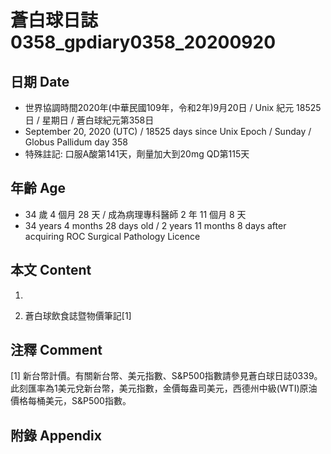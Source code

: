 [_metadata_:encoding]: - "utf-8"
[_metadata_:language]: - "zh-Hant-TW"
[_metadata_:fileformat]: - "markdown"
[_metadata_:MIME_type]: - "text/plain"
[_metadata_:markdown_version]: - "commonmark version 0.29"
[_metadata_:markdown_spec]: - "https://spec.commonmark.org/0.29/"

# 蒼白球日誌0358_gpdiary0358_20200920 #

## 日期 Date ##

* 世界協調時間2020年(中華民國109年，令和2年)9月20日 / Unix 紀元 18525 日 / 星期日 / 蒼白球紀元第358日
* September 20, 2020 (UTC) / 18525 days since Unix Epoch / Sunday / Globus Pallidum day 358
* 特殊註記: 口服A酸第141天，劑量加大到20mg QD第115天

## 年齡 Age ##

* 34 歲 4 個月 28 天 / 成為病理專科醫師 2 年 11 個月 8 天
* 34 years 4 months 28 days old / 2 years 11 months 8 days after acquiring ROC Surgical Pathology Licence

## 本文 Content ##

1. 

    
2. 蒼白球飲食誌暨物價筆記[1]

    

## 注釋 Comment ##

[1] 新台幣計價。有關新台幣、美元指數、S&P500指數請參見蒼白球日誌0339。此刻匯率為1美元兌新台幣，美元指數，金價每盎司美元，西德州中級(WTI)原油價格每桶美元，S&P500指數。



## 附錄 Appendix ##

